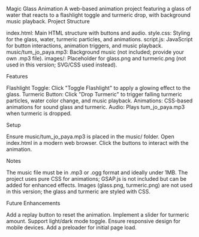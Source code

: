 Magic Glass Animation
A web-based animation project featuring a glass of water that reacts to a flashlight toggle and turmeric drop, with background music playback.
Project Structure

index.html: Main HTML structure with buttons and audio.
style.css: Styling for the glass, water, turmeric particles, and animations.
script.js: JavaScript for button interactions, animation triggers, and music playback.
music/tum_jo_paya.mp3: Background music (not included; provide your own .mp3 file).
images/: Placeholder for glass.png and turmeric.png (not used in this version; SVG/CSS used instead).

Features

Flashlight Toggle: Click "Toggle Flashlight" to apply a glowing effect to the glass.
Turmeric Button: Click "Drop Turmeric" to trigger falling turmeric particles, water color change, and music playback.
Animations: CSS-based animations for sound glass and turmeric.
Audio: Plays tum_jo_paya.mp3 when turmeric is dropped.

Setup

Ensure music/tum_jo_paya.mp3 is placed in the music/ folder.
Open index.html in a modern web browser.
Click the buttons to interact with the animation.

Notes

The music file must be in .mp3 or .ogg format and ideally under 1MB.
The project uses pure CSS for animations; GSAP.js is not included but can be added for enhanced effects.
Images (glass.png, turmeric.png) are not used in this version; the glass and turmeric are styled with CSS.

Future Enhancements

Add a replay button to reset the animation.
Implement a slider for turmeric amount.
Support light/dark mode toggle.
Ensure responsive design for mobile devices.
Add a preloader for initial page load.
